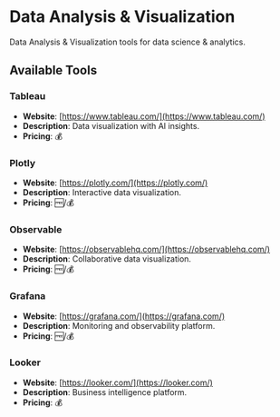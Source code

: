 # Data Analysis & Visualization

Data Analysis & Visualization tools for data science & analytics.

## Available Tools

### Tableau
- **Website**: [https://www.tableau.com/](https://www.tableau.com/)
- **Description**: Data visualization with AI insights.
- **Pricing**: 💰

### Plotly
- **Website**: [https://plotly.com/](https://plotly.com/)
- **Description**: Interactive data visualization.
- **Pricing**: 🆓/💰

### Observable
- **Website**: [https://observablehq.com/](https://observablehq.com/)
- **Description**: Collaborative data visualization.
- **Pricing**: 🆓/💰

### Grafana
- **Website**: [https://grafana.com/](https://grafana.com/)
- **Description**: Monitoring and observability platform.
- **Pricing**: 🆓/💰

### Looker
- **Website**: [https://looker.com/](https://looker.com/)
- **Description**: Business intelligence platform.
- **Pricing**: 💰

